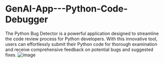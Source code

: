 # GenAI-App---Python-Code-Debugger
 The Python Bug Detector is a powerful application designed to streamline the code review process for Python developers. With this innovative tool, users can effortlessly submit their Python code for thorough examination and receive comprehensive feedback on potential bugs and suggested fixes.
![image](https://github.com/Samyank-m18/GenAI-App---Python-Code-Debugger/assets/115860318/61c15e6f-178a-4366-a5f2-a60880501974)

